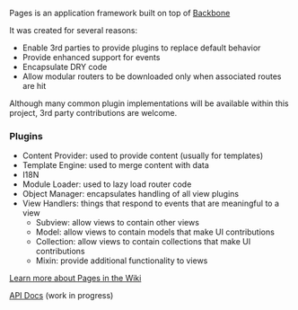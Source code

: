 Pages is an application framework built on top of [Backbone](http://www.backbone.js.org)

It was created for several reasons:
* Enable 3rd parties to provide plugins to replace default behavior
* Provide enhanced support for events
* Encapsulate DRY code
* Allow modular routers to be downloaded only when associated routes are hit

Although many common plugin implementations will be available within this project, 3rd party contributions are welcome.

### Plugins
* Content Provider: used to provide content (usually for templates)
* Template Engine: used to merge content with data
* I18N
* Module Loader: used to lazy load router code
* Object Manager: encapsulates handling of all view plugins
* View Handlers: things that respond to events that are meaningful to a view
  * Subview: allow views to contain other views
  * Model: allow views to contain models that make UI contributions
  * Collection: allow views to contain collections that make UI contributions
  * Mixin: provide additional functionality to views

[Learn more about Pages in the Wiki](https://github.com/jhudson8/backbone-blocks/wiki)

[API Docs](http://jhudson8.github.com/backbone-blocks/docs/index.html) (work in progress)

